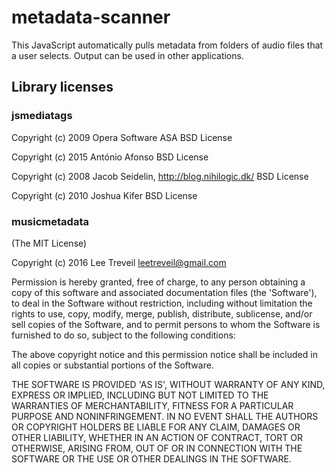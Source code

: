 # metadata-scanner

This JavaScript automatically pulls metadata from folders of audio files that a user selects. Output can be used in other applications.

## Library licenses

### jsmediatags

Copyright (c) 2009 Opera Software ASA BSD License

Copyright (c) 2015 António Afonso BSD License

Copyright (c) 2008 Jacob Seidelin, http://blog.nihilogic.dk/ BSD License

Copyright (c) 2010 Joshua Kifer BSD License


### musicmetadata

(The MIT License)

Copyright (c) 2016 Lee Treveil leetreveil@gmail.com

Permission is hereby granted, free of charge, to any person obtaining a copy of this software and associated documentation files (the 'Software'), to deal in the Software without restriction, including without limitation the rights to use, copy, modify, merge, publish, distribute, sublicense, and/or sell copies of the Software, and to permit persons to whom the Software is furnished to do so, subject to the following conditions:

The above copyright notice and this permission notice shall be included in all copies or substantial portions of the Software.

THE SOFTWARE IS PROVIDED 'AS IS', WITHOUT WARRANTY OF ANY KIND, EXPRESS OR IMPLIED, INCLUDING BUT NOT LIMITED TO THE WARRANTIES OF MERCHANTABILITY, FITNESS FOR A PARTICULAR PURPOSE AND NONINFRINGEMENT. IN NO EVENT SHALL THE AUTHORS OR COPYRIGHT HOLDERS BE LIABLE FOR ANY CLAIM, DAMAGES OR OTHER LIABILITY, WHETHER IN AN ACTION OF CONTRACT, TORT OR OTHERWISE, ARISING FROM, OUT OF OR IN CONNECTION WITH THE SOFTWARE OR THE USE OR OTHER DEALINGS IN THE SOFTWARE.